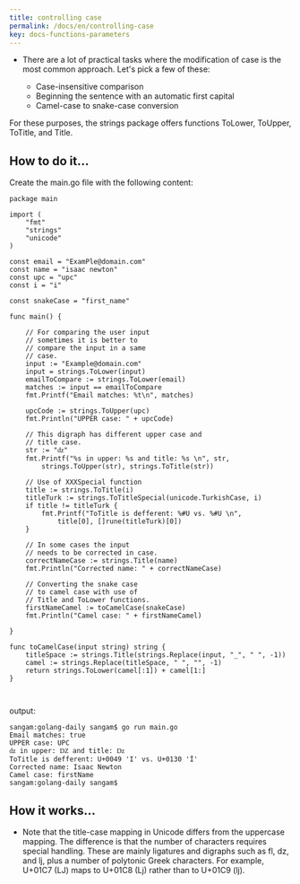 ```yaml
---
title: controlling case
permalink: /docs/en/controlling-case
key: docs-functions-parameters 
---
```



- There are a lot of practical tasks where the modification of case is the most common approach. Let's pick a few of these:

   -  Case-insensitive comparison
   -  Beginning the sentence with an automatic first capital 
   -  Camel-case to snake-case conversion

For these purposes, the strings package offers functions ToLower, ToUpper, ToTitle, and Title. 

## How to do it...

Create the main.go file with the following content:
```
package main

import (
	"fmt"
	"strings"
	"unicode"
)

const email = "ExamPle@domain.com"
const name = "isaac newton"
const upc = "upc"
const i = "i"

const snakeCase = "first_name"

func main() {

	// For comparing the user input
	// sometimes it is better to
	// compare the input in a same
	// case.
	input := "Example@domain.com"
	input = strings.ToLower(input)
	emailToCompare := strings.ToLower(email)
	matches := input == emailToCompare
	fmt.Printf("Email matches: %t\n", matches)

	upcCode := strings.ToUpper(upc)
	fmt.Println("UPPER case: " + upcCode)

	// This digraph has different upper case and
	// title case.
	str := "ǳ"
	fmt.Printf("%s in upper: %s and title: %s \n", str,
		strings.ToUpper(str), strings.ToTitle(str))

	// Use of XXXSpecial function
	title := strings.ToTitle(i)
	titleTurk := strings.ToTitleSpecial(unicode.TurkishCase, i)
	if title != titleTurk {
		fmt.Printf("ToTitle is defferent: %#U vs. %#U \n",
			title[0], []rune(titleTurk)[0])
	}

	// In some cases the input
	// needs to be corrected in case.
	correctNameCase := strings.Title(name)
	fmt.Println("Corrected name: " + correctNameCase)

	// Converting the snake case
	// to camel case with use of
	// Title and ToLower functions.
	firstNameCamel := toCamelCase(snakeCase)
	fmt.Println("Camel case: " + firstNameCamel)

}

func toCamelCase(input string) string {
	titleSpace := strings.Title(strings.Replace(input, "_", " ", -1))
	camel := strings.Replace(titleSpace, " ", "", -1)
	return strings.ToLower(camel[:1]) + camel[1:]
}



```
output: 

```
sangam:golang-daily sangam$ go run main.go
Email matches: true
UPPER case: UPC
ǳ in upper: Ǳ and title: ǲ 
ToTitle is defferent: U+0049 'I' vs. U+0130 'İ' 
Corrected name: Isaac Newton
Camel case: firstName
sangam:golang-daily sangam$ 

```
## How it works...

- Note that the title-case mapping in Unicode differs from the uppercase mapping. The difference is that the number of characters requires special handling. These are mainly ligatures and digraphs such as fl, dz, and lj, plus a number of polytonic Greek characters. For example, U+01C7 (LJ) maps to U+01C8 (Lj) rather than to U+01C9 (lj).



